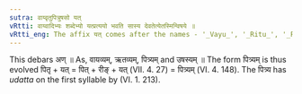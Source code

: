 ```yaml
---
sutra: वाय्वृतुपित्रुषसो यत्
vRtti: वाय्वादिभ्यः शब्देभ्यो यत्प्रत्ययो भवति सास्य देवतेत्येतस्मिन्विषये ॥
vRtti_eng: The affix यत् comes after the names - '_Vayu_', '_Ritu_', '_Pitri_' and '_Ushas_', in the sense of "this its deity".
---
```

This debars अण् ॥ As, वायव्यम्, ऋतव्यम्, पित्र्यम् and उषस्यम् ॥ The form पित्र्यम् is thus evolved पितृ + यत् = पित् + रीङ् + यत् (VII. 4. 27) = पित्र्यम् (VI. 4. 148). The पित्र्य has _udatta_ on the first syllable by (VI. 1. 213).

